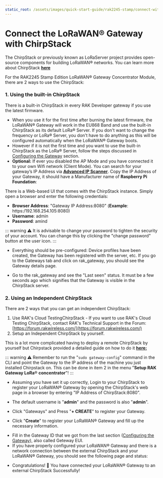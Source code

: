 ```yaml
---
static_root: /assets/images/quick-start-guide/rak2245-stamp/connect-with-chirpstack
---
```


# Connect the LoRaWAN® Gateway with ChirpStack

The ChirpStack or previously known as LoRaServer project provides open-source components for building LoRaWAN® networks. You can learn more about ChirpStack [**here**](https://www.chirpstack.io/)

For the RAK2245 Stamp Edition LoRaWAN® Gateway Concentrator Module, there are 2 ways to use the ChirpStack:

### 1. Using the built-in ChirpStack

There is a built-in ChirpStack in every RAK Developer gateway if you use the latest firmware.

- When you use it for the first time after burning the latest firmware, the LoRaWAN® Gateway will work in the EU868 Band and use the built-in ChirpStack as its default LoRa® Server. If you don't want to change the frequency or LoRa® Server, you don't have to do anything as this will be configured automatically when the LoRaWAN® Gateway boots.
- However if it is not the first time and you want to use the built-in ChirpStack as the LoRa® Server, follow the steps discussed in [Configuring the Gateway](/en-us/quick-start/rak2245-stamp/configuring-the-gateway.html) section.
- **Optional:** If ever you disabled the AP Mode and you have connected it to your own Wifi network (Client Mode). You can search for your gateway’s IP Address via [**Advanced IP Scanner**](https://www.advanced-ip-scanner.com/). Copy the IP Address of your Gateway, it should have a Manufacturer name of **Raspberry Pi Foundation**:

<rk-img
  :src="`${$frontmatter.static_root}/mtfxbfnu0pxildkxayzt.png`"
  width="100%"
  figure-number="1"
  caption="IP address of your RAK2245 Stamp Edition -LoRaWAN® Gateway using IP Scanner"
/>

There is a Web-based UI that comes with the ChirpStack instance. Simply open a browser and enter the following credentials:

- **Browser Address**: "Gateway IP Address:8080" (**Example**: https:/192.168.254.105:8080)
- **Username**: admin
- **Password**: amind

::: warning
:warning: It is advisable to change your password to tighten the security of your account. You can change this by clicking the \"change password\" button at the user icon.
:::

<rk-img
  :src="`${$frontmatter.static_root}/twyskhnlh3qztmnjqbal.png`"
  width="100%"
  figure-number="2"
  caption="ChirpStack Web-based UI"
/>

- Everything should be pre-configured: Device profiles have been created, the Gateway has been registered with the server, etc. If you go to the Gateways tab and click on rak_gateway, you should see the Gateway details page.

<rk-img
  :src="`${$frontmatter.static_root}/nm1rcooh5749oeyknm7t.jpg`"
  width="100%"
  figure-number="3"
  caption="Available Gateways in Chirpstack"
/>

- Go to the rak_gateway and see the "Last seen" status. It must be a few seconds ago which signifies that the Gateway is visible in the ChirpStack server.

<rk-img
  :src="`${$frontmatter.static_root}/qzfweifwadyreztjellx.jpg`"
  width="100%"
  figure-number="4"
  caption="Last Seen Status"
/>

### 2. Using an Independent ChirpStack

There are 2 ways that you can get an independent ChirpStack:

1. Use RAK's Cloud TestingChirpStack - If you want to use RAK's Cloud Testing ChirpStack, contact RAK's Technical Support in the Forum: [https://forum.rakwireless.com/](https://forum.rakwireless.com/)
2. Setup an Independent ChirpStack by yourself.

This is a lot more complicated having to deploy a remote ChirpStack by yourself but Chirpstack provided a detailed guide on how to do it **[here](https://www.chirpstack.io/guides/debian-ubuntu/)[:](https://www.chirpstack.io/gateway-bridge/overview/)**

<rk-img
  :src="`${$frontmatter.static_root}/vn6fioh16k6zjdplr0it.png`"
  width="100%"
  figure-number="5"
  caption="Chirpstack Getting Started Guide on Ubuntu"
/>

::: warning
:warning: Remember to run the \"`sudo gateway-config`\" command in the CLI and point the Gateway to the IP address of the machine you just installed Chirpstack on. This can be done in item 2 in the menu \"**Setup RAK Gateway LoRa**® **concentrator**\"!
:::

- Assuming you have set it up correctly, Login to your ChirpStack to register your LoRaWAN® Gateway by opening the ChirpStack's web page in a browser by entering "IP Address of ChirpStack:8080".

<rk-img
  :src="`${$frontmatter.static_root}/rmibul5ouzluictf9zpq.png`"
  width="100%"
  figure-number="6"
  caption="ChirpStack Login Page"
/>

- The default username is "**admin**" and the password is also "**admin**".

<rk-img
  :src="`${$frontmatter.static_root}/pxxn6cq9hox9mtjzqxep.png`"
  width="100%"
  figure-number="7"
  caption="ChirpStack Home Page"
/>

- Click "Gateways" and Press "**+ CREATE**" to register your Gateway.

<rk-img
  :src="`${$frontmatter.static_root}/tqyaaom3kzxbgj51eapl.png`"
  width="100%"
  figure-number="8"
  caption="ChirpStack Registered Gateways"
/>

- Click "**Create**" to register your LoRaWAN® Gateway and fill up the necessary information.

<rk-img
  :src="`${$frontmatter.static_root}/ku6wofqafkogdpndggwu.png`"
  width="100%"
  figure-number="9"
  caption="Registering your own Gateway"
/>

- Fill in the Gateway ID that we got from the last section ([Configuring the Gateway](/en-us/quick-start/rak2245-stamp/configuring-the-gateway.html)), also called Geteway EUI.
- If you have properly configured your LoRaWAN® Gateway and there is a network connection between the external ChirpStack and your LoRaWAN® Gateway, you should see the following page and status:

<rk-img
  :src="`${$frontmatter.static_root}/p9wtubhkjdsatrhkwvfu.png`"
  width="100%"
  figure-number="10"
  caption="Successfully Registered the Gateway"
/>

- Congratulations! :tada: You have connected your LoRaWAN® Gateway to an external ChirpStack Successfully!
